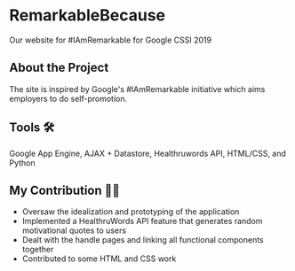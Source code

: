 # RemarkableBecause
Our website for #IAmRemarkable for Google CSSI 2019

## About the Project
The site is inspired by Google's #IAmRemarkable initiative which aims employers to do self-promotion. 

## Tools 🛠️
Google App Engine, AJAX + Datastore, Healthruwords API, HTML/CSS, and Python

## My Contribution 👩‍💻
* Oversaw the idealization and prototyping of the application
* Implemented a HealthruWords API feature that generates random motivational quotes to users
* Dealt with the handle pages and linking all functional components together
* Contributed to some HTML and CSS work
